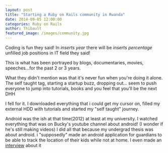 ```yaml
---
layout: post
title: "Starting a Ruby on Rails community in Rwanda"
date: 2014-09-05 12:00:00
categories: Ruby on Rails
author: Thibault
featured_image: /images/community.jpg
---
```


Coding is fun they said!
In *inserts year* there will be *inserts percentage* unfilled job positions in IT field they said!

This is what has been portrayed by blogs, documentaries, movies, speeches...for the past 2 or 3 years.

What they didn't mention was that it's never fun when you're doing it alone. The self taught tag, starting a startup buzz, dropping out... seem to push everyone to jump into tutorials, books and you feel that you'll be the next DHH

I fell for it. I downloaded everything that i could get my cursor on, filled my external HDD with tutorials and started my "self taught" journey. 

Android was the ish at that time(2012) at least at my university. I watched everything that was on Bucky's youtube channel about android! (I wonder if he's still making videos)
I did all that because my undergrad thesis was about android. i "supposedly" made an android application for guardians to be able to track the location of their kids while not at home. I even made an [interview](https://wazaonline.com/fr/rencontres-et-profils/thibault-mutabazi-createur-dappli) about it 
